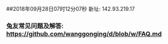 ##2018年09月28日07时12分07秒 新址: 142.93.219.17
### 兔友常见问题及解答: https://github.com/wanggonging/d/blob/w/FAQ.md
